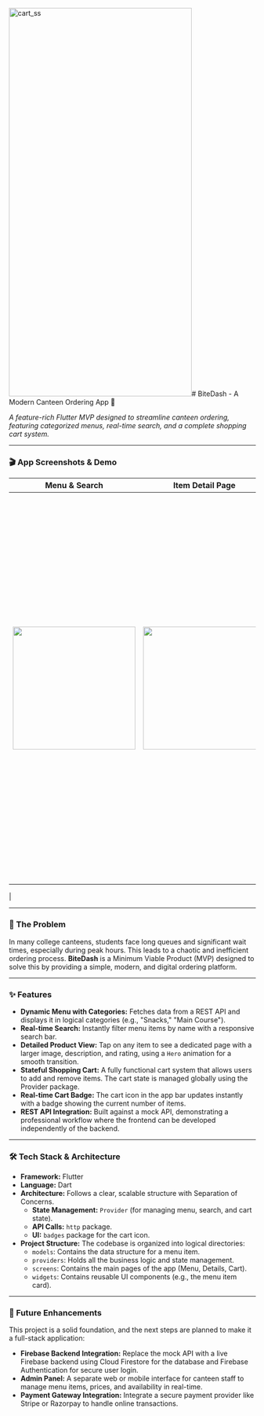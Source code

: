 <img width="373" height="791" alt="cart_ss" src="https://github.com/user-attachments/assets/470e4aaa-aa1b-4fb2-b2a4-44d713a332a2" /># BiteDash - A Modern Canteen Ordering App 🍔

*A feature-rich Flutter MVP designed to streamline canteen ordering, featuring categorized menus, real-time search, and a complete shopping cart system.*

---

### 🎬 App Screenshots & Demo

| Menu & Search | Item Detail Page | Cart Page |
| :---: | :---: | :---: |
| <img src="https://github.com/user-attachments/assets/fc9bff29-878a-4171-a01a-3f63a1454ac1" width="250" /> | <img src="https://github.com/user-attachments/assets/5807574e-9fd2-4309-8ed2-198e89b3f32d" width="250" /> | <img width="373" height="791" alt="cart_ss" src="https://github.com/user-attachments/assets/2364863e-2843-4aea-8a9a-c4ccecfa9159" />
 |

---

### 🎯 The Problem

In many college canteens, students face long queues and significant wait times, especially during peak hours. This leads to a chaotic and inefficient ordering process. **BiteDash** is a Minimum Viable Product (MVP) designed to solve this by providing a simple, modern, and digital ordering platform.

---

### ✨ Features

* **Dynamic Menu with Categories:** Fetches data from a REST API and displays it in logical categories (e.g., "Snacks," "Main Course").
* **Real-time Search:** Instantly filter menu items by name with a responsive search bar.
* **Detailed Product View:** Tap on any item to see a dedicated page with a larger image, description, and rating, using a `Hero` animation for a smooth transition.
* **Stateful Shopping Cart:** A fully functional cart system that allows users to add and remove items. The cart state is managed globally using the Provider package.
* **Real-time Cart Badge:** The cart icon in the app bar updates instantly with a badge showing the current number of items.
* **REST API Integration:** Built against a mock API, demonstrating a professional workflow where the frontend can be developed independently of the backend.

---

### 🛠️ Tech Stack & Architecture

* **Framework:** Flutter
* **Language:** Dart
* **Architecture:** Follows a clear, scalable structure with Separation of Concerns.
    * **State Management:** `Provider` (for managing menu, search, and cart state).
    * **API Calls:** `http` package.
    * **UI:** `badges` package for the cart icon.
* **Project Structure:** The codebase is organized into logical directories:
    * `models`: Contains the data structure for a menu item.
    * `providers`: Holds all the business logic and state management.
    * `screens`: Contains the main pages of the app (Menu, Details, Cart).
    * `widgets`: Contains reusable UI components (e.g., the menu item card).

---

### 🚀 Future Enhancements

This project is a solid foundation, and the next steps are planned to make it a full-stack application:

* **Firebase Backend Integration:** Replace the mock API with a live Firebase backend using Cloud Firestore for the database and Firebase Authentication for secure user login.
* **Admin Panel:** A separate web or mobile interface for canteen staff to manage menu items, prices, and availability in real-time.
* **Payment Gateway Integration:** Integrate a secure payment provider like Stripe or Razorpay to handle online transactions.
